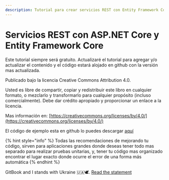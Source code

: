```yaml
---
description: Tutorial para crear servicios REST con Entity Framework Core
---
```


# Servicios REST con ASP.NET Core y Entity Framework Core

Este tutorial siempre será gratuito. Actualizaré el tutorial para agregar y/o actualizar el contenido y el código estará alojado en github con la versión mas actualizada.

Publicado bajo la licencia Creative Commons Attribution 4.0.&#x20;

Usted es libre de compartir, copiar y redistribuir este libro en cualquier formato, o mezclarlo y transformarlo para cualquier propósito (incluso comercialmente). Debe dar crédito apropiado y proporcionar un enlace a la licencia.&#x20;

Mas información en:  [https://creativecommons.org/licenses/by/4.0/](https://creativecommons.org/licenses/by/4.0/)

El código de ejemplo esta en github lo puedes descargar [aquí](https://github.com/apis3445/CaducaRest)

{% hint style="info" %}
Todas las recomendaciones de mejorando tu código, sirven para aplicaciones grandes donde deseas tener todo mas separado para realizar pruebas unitarias, y, tener tu código mas organizado encontrar el lugar exacto donde ocurre el error de una forma más automática
{% endhint %}

GitBook and I stands with Ukraine 🇺🇦🕊. [Read the statement](https://blog.gitbook.com/company/gitbook-stands-with-ukraine)
